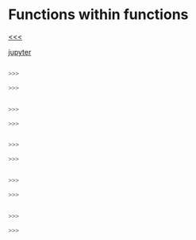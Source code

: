 
Functions within functions
======

[<<<]()

[jupyter]()

```python

>>>

>>>
```

```python

>>>

>>>
```

```python

>>>

>>>
```

```python

>>>

>>>
```

```python

>>>

>>>
```
